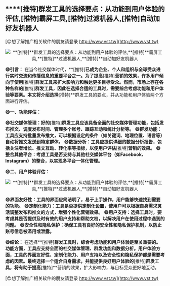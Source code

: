 ## ****[推特]**群发工具的选择要点：从功能到用户体验的评估,**[推特]**霸屏工具,**[推特]**过滤机器人,**[推特]**自动加好友机器人**

[😍想了解推广相关软件的朋友请登录 http://www.vst.tw](http://www.vst.tw)

 <center><img src="https://vst.tw/MP4/tuiguang/png/4.png" alt="**[推特]**群发工具的选择要点：从功能到用户体验的评估,**[推特]**霸屏工具,**[推特]**过滤机器人,**[推特]**自动加好友机器人"></center>

**😄引言：**
在当今社交媒体时代，**[推特]**已成为企业、个人和组织与全球受众进行实时交流和传播信息的重要平台之一。为了提高**[推特]**营销的效果，许多用户倾向于使用**[推特]**群发工具来扩大影响力和触达更多目标受众。然而，市场上存在各种各样的**[推特]**群发工具，因此在选择合适的工具时，需要综合考虑功能和用户体验等要素。本文将介绍选择**[推特]**群发工具的要点，并从功能和用户体验两个方面进行评估。

**😄一、功能评估：**

**😄社交媒体管理：好的**[推特]**群发工具应该具备全面的社交媒体管理功能，包括发布推文、调度发布时间、管理多个账号、跟踪互动和统计分析等。**
**😄群发功能：工具应支持批量发布推文，可以根据设定的条件（如关键词、地理位置、语言等）自动将推文发送到特定群体。**
**😄数据分析：工具应提供详细的数据分析报告，包括关注者增长、推文互动、转化率等指标，以便用户评估**[推特]**营销的效果。**
**😄整合其他平台：考虑工具是否支持与其他社交媒体平台（如Facebook、Instagram）的整合，以实现多平台一体化管理。**

**😄二、用户体验评估：**

 <center><img src="https://vst.tw/MP4/tuiguang/png/3.png" alt="**[推特]**群发工具的选择要点：从功能到用户体验的评估,**[推特]**霸屏工具,**[推特]**过滤机器人,**[推特]**自动加好友机器人"></center>

**😄界面友好性：工具的界面应简洁明了，易于上手操作，用户能够快速找到需要的功能。**
**😄定制化能力：工具是否提供定制化设置，使用户可以根据自身需求灵活调整发布和推文的方式，增强个性化营销效果。**
**😄用户支持：选择工具时，要考虑其是否提供及时有效的用户支持和帮助文档，以解决用户在使用过程中遇到的问题。**
**😄安全性和隐私保护：确保工具有良好的安全性和隐私保护机制，以防止账号信息被滥用或泄露。**

**😄结论：**
在选择**[推特]**群发工具时，综合考虑功能和用户体验是至关重要的。功能方面，工具应支持全面的社交媒体管理、群发功能和数据分析。用户体验方面，工具的界面友好性、定制化能力、用户支持以及安全性和隐私保护都是需要考虑的因素。最终选择一个适合自身需求，并能提供良好用户体验的**[推特]**群发工具，将有助于提高**[推特]**营销的效果，扩大影响力，与目标受众更好地互动。

[😍想了解推广相关软件的朋友请登录 http://www.vst.tw](http://www.vst.tw)



